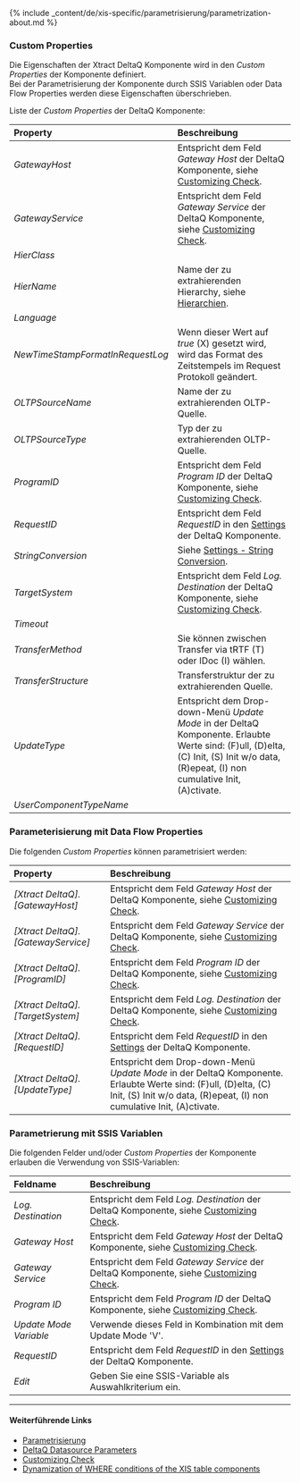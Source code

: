 
{% include _content/de/xis-specific/parametrisierung/parametrization-about.md  %}


### Custom Properties

Die Eigenschaften der Xtract DeltaQ Komponente wird in den *Custom Properties* der Komponente definiert. <br>
Bei der Parametrisierung der Komponente durch SSIS Variablen oder Data Flow Properties werden diese Eigenschaften überschrieben.

Liste der *Custom Properties* der DeltaQ Komponente:

|Property|Beschreibung|
|:----|:----|
| *GatewayHost* | Entspricht dem Feld *Gateway Host* der DeltaQ Komponente, siehe [Customizing Check](./customizing-check).|
| *GatewayService* | Entspricht dem Feld *Gateway Service* der DeltaQ Komponente, siehe [Customizing Check](./customizing-check).|
| *HierClass* | |
| *HierName* | Name der zu extrahierenden Hierarchy, siehe [Hierarchien](./hierarchien). |
| *Language* | |
| *NewTimeStampFormatInRequestLog* | Wenn dieser Wert auf *true* (X) gesetzt wird, wird das Format des Zeitstempels im Request Protokoll geändert.|
| *OLTPSourceName* | Name der zu extrahierenden OLTP-Quelle.|
| *OLTPSourceType* | Typ der zu extrahierenden OLTP-Quelle.|
| *ProgramID* | Entspricht dem Feld *Program ID* der DeltaQ Komponente, siehe [Customizing Check](./customizing-check).|
| *RequestID* | Entspricht dem Feld *RequestID* in den [Settings](./extraktionseinstellungen) der DeltaQ Komponente.|
| *StringConversion* | Siehe [Settings - String Conversion](./extraktionseinstellungen#string-conversion).|
| *TargetSystem* | Entspricht dem Feld *Log. Destination* der DeltaQ Komponente, siehe [Customizing Check](./customizing-check).|
| *Timeout* | |
| *TransferMethod* | Sie können zwischen Transfer via tRTF (T) oder IDoc (I) wählen.|
| *TransferStructure* | Transferstruktur der zu extrahierenden Quelle.|
| *UpdateType* | Entspricht dem Drop-down-Menü *Update Mode* in der DeltaQ Komponente. Erlaubte Werte sind: (F)ull, (D)elta, (C) Init, (S) Init w/o data, (R)epeat, (I) non cumulative Init, (A)ctivate.|
| *UserComponentTypeName* | |

### Parameterisierung mit Data Flow Properties
Die folgenden *Custom Properties* können parametrisiert werden:

|Property|Beschreibung|
|:----|:----|
| *[Xtract DeltaQ].[GatewayHost]*|Entspricht dem Feld *Gateway Host* der DeltaQ Komponente, siehe [Customizing Check](./customizing-check).|
| *[Xtract DeltaQ].[GatewayService]*|Entspricht dem Feld *Gateway Service* der DeltaQ Komponente, siehe [Customizing Check](./customizing-check).|
| *[Xtract DeltaQ].[ProgramID]*|Entspricht dem Feld *Program ID* der DeltaQ Komponente, siehe [Customizing Check](./customizing-check).|
| *[Xtract DeltaQ].[TargetSystem]*|Entspricht dem Feld *Log. Destination* der DeltaQ Komponente, siehe [Customizing Check](./customizing-check).|
| *[Xtract DeltaQ].[RequestID]*|Entspricht dem Feld *RequestID* in den [Settings](./extraktionseinstellungen) der DeltaQ Komponente.|
| *[Xtract DeltaQ].[UpdateType]*|Entspricht dem Drop-down-Menü *Update Mode* in der DeltaQ Komponente. Erlaubte Werte sind: (F)ull, (D)elta, (C) Init, (S) Init w/o data, (R)epeat, (I) non cumulative Init, (A)ctivate.  |


### Parametrierung mit SSIS Variablen
Die folgenden Felder und/oder *Custom Properties* der Komponente erlauben die Verwendung von SSIS-Variablen:

|Feldname|Beschreibung|
|:----|:----|
| *Log. Destination*| Entspricht dem Feld *Log. Destination* der DeltaQ Komponente, siehe [Customizing Check](./customizing-check).|
| *Gateway Host*| Entspricht dem Feld *Gateway Host* der DeltaQ Komponente, siehe [Customizing Check](./customizing-check).|
| *Gateway Service*|Entspricht dem Feld *Gateway Service* der DeltaQ Komponente, siehe [Customizing Check](./customizing-check).|
| *Program ID*|Entspricht dem Feld *Program ID* der DeltaQ Komponente, siehe [Customizing Check](./customizing-check).|
| *Update Mode Variable*| Verwende dieses Feld in Kombination mit dem Update Mode 'V'.|
| *RequestID*|Entspricht dem Feld *RequestID* in den [Settings](./extraktionseinstellungen) der DeltaQ Komponente.|
| *Edit*| Geben Sie eine SSIS-Variable als Auswahlkriterium ein.|


****
#### Weiterführende Links
- [Parametrisierung](../parametrisierung) 
- [DeltaQ Datasource Parameters](./datasource-parameter) 
- [Customizing Check](./customizing-check) 
- [Dynamization of WHERE conditions of the XIS table components](https://kb.theobald-software.com/xtract-is/Dynamization-of-WHERE-conditions-of-the-XIS-table-components)